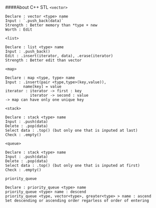 ####About C++ STL
`<vector>`

    Declare : vector <type> name
    Input : `.push_back(data)`
    Strength : Better memory than *type + new
    Worth : Edit

`<list>`

    Declare : list <type> name
    Input : .push_back()
    Edit : .insert(iterator, data), .erase(iterator)
    Strength : Better edit than vector

`<map>`

    Declare : map <type, type> name
    Input : .insert(pair <type,type>(key,value)), 
            name[key] = value
    iterator : iterator -> first : key
               iterator -> second : value
    -> map can have only one unique key
    
`<stack>`

    Declare : stack <type> name
    Input : .push(data)
    Delete : .pop(data)
    Select data : .top() (but only one that is inputed at last)
    Check : .empty()

`<queue>`

    Declare : stack <type> name
    Input : .push(data)
    Delete : .pop(data)
    Select data : .top() (but only one that is inputed at first)
    Check : .empty()

`priority_queue`

    Declare : priority_queue <type> name
    priority_queue <type> name : descend
    priority_queue <type, vector<type>, greater<type> > name : ascend
    Set descending or ascending order regarless of order of entering